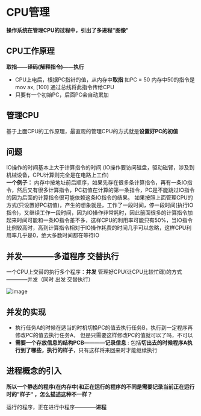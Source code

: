 # CPU管理  

**操作系统在管理CPU的过程中，引出了多进程"图像"**  

## CPU工作原理  

**取指——译码(解释指令)——执行**  

* CPU上电后，根据PC指针的值，从内存中**取指**  如PC = 50  内存中50的指令是mov ax, [100] 通过总线将此指令传给CPU  
* 只要有一个初始PC，后面PC会自动累加

## 管理CPU  

基于上面CPU的工作原理，最直观的管理CPU的方式就是**设置好PC的初值**  

## 问题  

IO操作的时间基本上大于计算指令的时间 (IO操作要访问磁盘，驱动磁臂，涉及到机械设备，CPU计算则完全是在电路上工作)  
**一个例子：** 内存中按地址前后顺序，如果先存在很多条计算指令，再有一条IO指令，然后又有很多计算指令，PC初值在计算的第一条指令，PC是不能跳过IO指令的因为后面的计算指令很可能依赖这条IO指令的结果。 如果按照上面管理CPU的方式(只设置好PC初值)，产生的想象就是，工作了一段时间，停一段时间(执行IO指令)，又继续工作一段时间，因为IO操作非常耗时，因此前面很多的计算指令加起来时间可能和一条IO指令差不多，这样CPU的利用率可能只有50%，当IO指令比例较高时，高到计算指令相对于IO操作耗费的时间几乎可以忽略，这样CPU利用率几乎是0，绝大多数时间都在等待IO  

## 并发————多道程序 交替执行  

一个CPU上交替的执行多个程序：**并发** 
管理好CPU(让CPU比较忙碌)的方式————并发（同时 出发 交替执行）

![image](https://user-images.githubusercontent.com/58176267/155948787-348f41a8-7668-40d2-a2f6-659827435c0c.png)


## 并发的实现  

* 执行任务A的时候在适当的时机切换PC的值去执行任务B，执行到一定程序再修改PC的值去执行任务A，  但是只需要这样修改PC的值就可以了吗，不可以   
* **需要一个存放信息的结构PCB**————**记录信息** : 包括**切出去的时候程序A执行到了哪些，执行的样子**，只有这样将来回来时才能继续执行  

## 进程概念的引入

**所以一个静态的程序(在内存中)和正在运行的程序的不同是需要记录当前正在运行时的"样子" ，怎么描述这种不一样？**    

运行的程序，正在进行中程序————**进程**  




